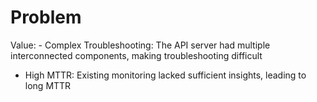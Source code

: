 # Problem

Value: - Complex Troubleshooting: The API server had multiple interconnected components, making troubleshooting difficult
- High MTTR: Existing monitoring lacked sufficient insights, leading to long MTTR
